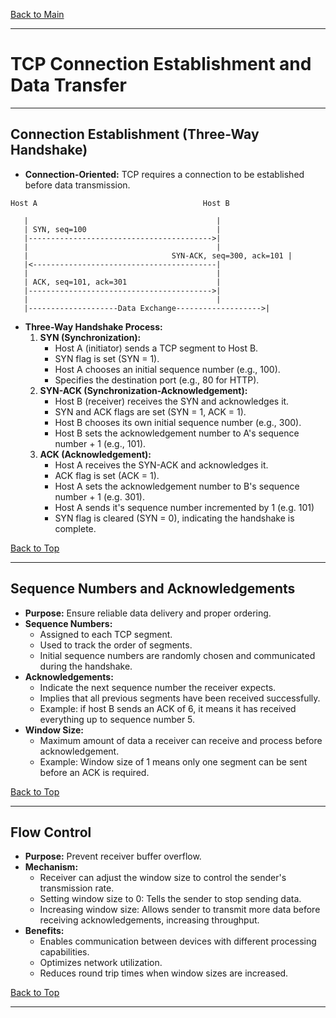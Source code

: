 <a name="top"></a>
[Back to Main](https://github.com/caxylive/Net_Projects/tree/main/notes)

---

# TCP Connection Establishment and Data Transfer

---

## Connection Establishment (Three-Way Handshake)

* **Connection-Oriented:** TCP requires a connection to be established before data transmission.

```
Host A                                     Host B

   |                                          |
   | SYN, seq=100                             |
   |----------------------------------------->|
   |                                          |
   |                                SYN-ACK, seq=300, ack=101 |
   |<-----------------------------------------|
   |                                          |
   | ACK, seq=101, ack=301                    |
   |----------------------------------------->|
   |                                          |
   |--------------------Data Exchange------------------->|
```

* **Three-Way Handshake Process:**
    1.  **SYN (Synchronization):**
        * Host A (initiator) sends a TCP segment to Host B.
        * SYN flag is set (SYN = 1).
        * Host A chooses an initial sequence number (e.g., 100).
        * Specifies the destination port (e.g., 80 for HTTP).
    2.  **SYN-ACK (Synchronization-Acknowledgement):**
        * Host B (receiver) receives the SYN and acknowledges it.
        * SYN and ACK flags are set (SYN = 1, ACK = 1).
        * Host B chooses its own initial sequence number (e.g., 300).
        * Host B sets the acknowledgement number to A's sequence number + 1 (e.g., 101).
    3.  **ACK (Acknowledgement):**
        * Host A receives the SYN-ACK and acknowledges it.
        * ACK flag is set (ACK = 1).
        * Host A sets the acknowledgement number to B's sequence number + 1 (e.g. 301).
        * Host A sends it's sequence number incremented by 1 (e.g. 101)
        * SYN flag is cleared (SYN = 0), indicating the handshake is complete.

[Back to Top](#top)

---

## Sequence Numbers and Acknowledgements

* **Purpose:** Ensure reliable data delivery and proper ordering.
* **Sequence Numbers:**
    * Assigned to each TCP segment.
    * Used to track the order of segments.
    * Initial sequence numbers are randomly chosen and communicated during the handshake.
* **Acknowledgements:**
    * Indicate the next sequence number the receiver expects.
    * Implies that all previous segments have been received successfully.
    * Example: if host B sends an ACK of 6, it means it has received everything up to sequence number 5.
* **Window Size:**
    * Maximum amount of data a receiver can receive and process before acknowledgement.
    * Example: Window size of 1 means only one segment can be sent before an ACK is required.

[Back to Top](#top)

---

## Flow Control

* **Purpose:** Prevent receiver buffer overflow.
* **Mechanism:**
    * Receiver can adjust the window size to control the sender's transmission rate.
    * Setting window size to 0: Tells the sender to stop sending data.
    * Increasing window size: Allows sender to transmit more data before receiving acknowledgements, increasing throughput.
* **Benefits:**
    * Enables communication between devices with different processing capabilities.
    * Optimizes network utilization.
    * Reduces round trip times when window sizes are increased.

[Back to Top](#top)

---
